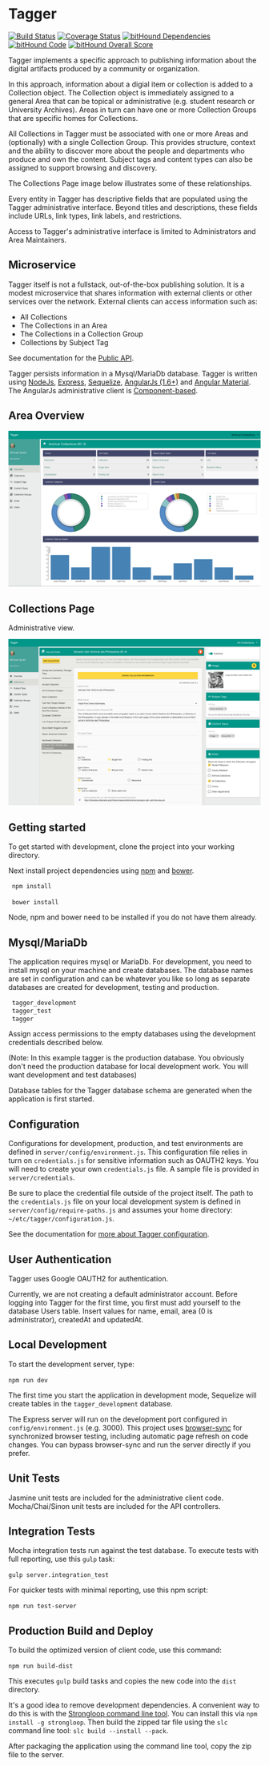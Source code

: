#  Tagger
 
[![Build Status](https://travis-ci.org/hatfieldlibrary/tagger-2.svg?branch=master)](https://travis-ci.org/hatfieldlibrary/tagger-2)
[![Coverage Status](https://coveralls.io/repos/github/hatfieldlibrary/tagger-2/badge.svg?branch=master)](https://coveralls.io/github/hatfieldlibrary/tagger-2?branch=master)
[![bitHound Dependencies](https://www.bithound.io/github/hatfieldlibrary/tagger-2/badges/dependencies.svg)](https://www.bithound.io/github/hatfieldlibrary/tagger-2/master/dependencies/npm)
[![bitHound Code](https://www.bithound.io/github/hatfieldlibrary/tagger-2/badges/code.svg)](https://www.bithound.io/github/hatfieldlibrary/tagger-2)
[![bitHound Overall Score](https://www.bithound.io/github/hatfieldlibrary/tagger-2/badges/score.svg)](https://www.bithound.io/github/hatfieldlibrary/tagger-2)


Tagger implements a specific approach to publishing information about the digital artifacts produced by a community or organization.

In this approach, information about a digial item or collection is added to a Collection object.  The Collection object is immediately assigned to a general Area that can be topical or administrative (e.g. student research or University Archives). Areas in turn can have one or more Collection Groups that are specific homes for Collections.

All Collections in Tagger must be associated with one or more Areas and (optionally) with a single Collection Group. This provides structure, context and the ability to discover more about the people and departments who produce and own the content. Subject tags and content types can also be assigned to support browsing and discovery.


The Collections Page image below illustrates some of these relationships.

Every entity in Tagger has descriptive fields that are populated using the Tagger administrative interface. Beyond titles and descriptions, these fields include URLs, link types, link labels, and restrictions.

Access to Tagger's administrative interface is limited to Administrators and Area Maintainers.

## Microservice

Tagger itself is not a fullstack, out-of-the-box publishing solution.  It is a modest microservice that shares information with external clients or other services over the network. External clients can access information such as:

 * All Collections 
 * The Collections in an Area
 * The Collections in a Collection Group
 * Collections by Subject Tag
 
See documentation for the [Public API](https://github.com/hatfieldlibrary/tagger-2/wiki/Public-API).

Tagger persists information in a Mysql/MariaDb database. Tagger is written using [NodeJs](https://nodejs.org/en/), [Express](http://expressjs.com), [Sequelize](http://docs.sequelizejs.com/en/v3/), [AngularJs (1.6+)](https://angularjs.org/) and [Angular Material]( https://material.angularjs.org/latest/).
 The AngularJs administrative client is [Component-based](https://docs.angularjs.org/guide/component).
 
 
## Area Overview
 
![Area Overview Page](client/dev/resources/images/docs/overview_page.png "Area Overview Page")
 
## Collections Page
Administrative view.
 
![Collections Page](client/dev/resources/images/docs/collection_view2.png "Collections Page")
 
 
## Getting started
 
To get started with development, clone the project into your working directory.
 
 
Next install project dependencies using [npm](https://www.npmjs.com/) and [bower](https://bower.io/).  

     npm install
 
     bower install
     
Node, npm and bower need to be installed if you do not have them already.
  
## Mysql/MariaDb
 
The application requires mysql or MariaDb.  For development, you need to install mysql on your machine and create databases. The database names are set in configuration and can be whatever you like so long as separate databases are created for development, testing and production.
 
     tagger_development
     tagger_test
     tagger
 
Assign access permissions to the empty databases using the development credentials described below. 

(Note: In this example tagger is the production database. You obviously don't need the production database for local development work. You will want development and test databases)

Database tables for the Tagger database schema are generated when the application is first started.
 

## Configuration
 
Configurations for development, production, and test environments are defined in `server/config/environment.js`.  This configuration file relies in turn
on `credentials.js` for sensitive information such as OAUTH2 keys. You will need to create your own `credentials.js` file. A sample file is provided in `server/credentials`.  

Be sure to place the credential file outside of the project itself.  The path to the `credentials.js` file on your local development system is defined in `server/config/require-paths.js` and assumes your home directory: `~/etc/tagger/configuration.js`.

See the documentation for [more about Tagger configuration](https://github.com/hatfieldlibrary/tagger-2/wiki/Configuration).  
  
  
## User Authentication
 
Tagger uses Google OAUTH2 for authentication.   
 
Currently, we are not creating a default administrator account.  Before logging into Tagger for the first time, you first must add yourself to the database Users table.  Insert values for name, email, area (0 is administrator), createdAt and updatedAt.
 
 
## Local Development
 
To start the development server, type:
  
  `npm run dev`
 
The first time you start the application in development mode, Sequelize will create tables in the `tagger_development` database.
 
The Express server will run on the development port configured in `config/environment.js` (e.g. 3000). This project uses [browser-sync](https://www.browsersync.io/) for synchronized browser testing, including automatic page 
refresh on code changes. You can bypass browser-sync and run the server directly if you prefer.
 
## Unit Tests
 
Jasmine unit tests are included for the administrative client code.  Mocha/Chai/Sinon unit tests are included for the API controllers.
 
## Integration Tests

Mocha integration tests run against the test database.  To execute tests with full reporting, use this `gulp` task:

  `gulp server.integration_test`
  
For quicker tests with minimal reporting, use this npm script:

   `npm run test-server`
 
 
## Production Build and Deploy
 
To build the optimized version of client code, use this command:

`npm run build-dist`

This executes `gulp` build tasks and copies the new code into the `dist` directory.

It's a good idea to remove development dependencies.  A convenient way to do this is with the [Strongloop command line tool](https://docs.strongloop.com/display/SLC/Building+applications+with+slc).  You can install this via `npm install -g strongloop`. Then build the zipped tar file using the `slc` command line tool: `slc build --install --pack`. 

After packaging the application using the command line tool, copy the zip file to the server.
 
